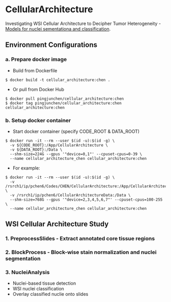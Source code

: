 # CellularArchitecture
Investigating WSI Cellular Architecture to Decipher Tumor Heterogeneity - [Models for nuclei sementationa and classification](https://www.synapse.org/#!Synapse:syn50619016).

## Environment Configurations
### a. Prepare docker image
* Build from Dockerfile
```
$ docker build -t cellular_architecture:chen .
```
* Or pull from Docker Hub
```
$ docker pull pingjunchen/cellular_architecture:chen
$ docker tag pingjunchen/cellular_architecture:chen cellular_architecture:chen
```

### b. Setup docker container
* Start docker container (specify CODE_ROOT & DATA_ROOT)
```
$ docker run -it --rm --user $(id -u):$(id -g) \
  -v ${CODE_ROOT}:/App/CellularArchitecture \
  -v ${DATA_ROOT}:/Data \
  --shm-size=224G --gpus '"device=0,1"' --cpuset-cpus=0-39 \
  --name cellular_architecture_chen cellular_architecture:chen
```
* For example:
```
$ docker run -it --rm --user $(id -u):$(id -g) \
  -v /rsrch1/ip/pchen6/Codes/CHEN/CellularArchitecture:/App/CellularArchitecture \
  -v /rsrch1/ip/pchen6/CellularArchitectureData:/Data \
  --shm-size=768G --gpus '"device=2,3,4,5,6,7"' --cpuset-cpus=100-255 \
  --name cellular_architecture_chen cellular_architecture:chen
```

## WSI Cellular Architecture Study
### 1. PreprocessSlides - Extract annotated core tissue regions
### 2. BlockProcess - Block-wise stain normalization and nuclei segmentation
### 3. NucleiAnalysis 
* Nuclei-based tissue detection
* WSI nuclei classification 
* Overlay classified nuclie onto slides